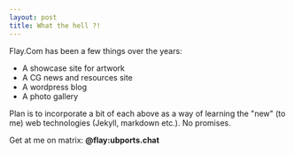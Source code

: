 ```yaml
---
layout: post
title: What the hell ?!
---
```


Flay.Com has been a few things over the years:

-  A showcase site for artwork
-  A CG news and resources site
-  A wordpress blog
-  A photo gallery

Plan is to incorporate a bit of each above as a way of learning the "new" (to me) web technologies (Jekyll, markdown etc.). No promises.

Get at me on matrix: **@flay:ubports.chat**